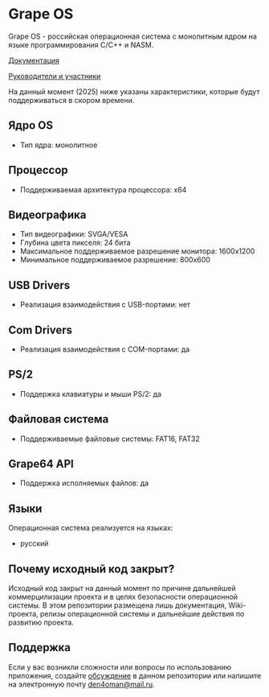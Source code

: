 # Grape OS

Grape OS - российская операционная система с монолитным ядром на языке программирования C/C++ и NASM. 

[Документация](Documentation/main-doc.md)

[Руководители и участники](LEADERS.md)

На данный момент (2025) ниже указаны характеристики, которые будут поддерживаться в скором времени.

## Ядро OS

* Тип ядра: монолитное

## Процессор
* Поддерживаемая архитектура процессора: x64

## Видеографика
* Тип видеографики: SVGA/VESA
* Глубина цвета пикселя: 24 бита
* Максимальное поддерживаемое разрешение монитора: 1600х1200
* Минимальное поддерживаемое разрешение: 800х600

## USB Drivers

* Реализация взаимодействия с USB-портами: нет

## Com Drivers

* Реализация взаимодействия с COM-портами: да

## PS/2

* Поддержка клавиатуры и мыши PS/2: да
  
## Файловая система

* Поддерживаемые файловые системы: FAT16, FAT32 

## Grape64 API

* Поддержка исполняемых файлов: да

## Языки
Операционная система реализуется на языках:
  - русский

## Почему исходный код закрыт?

Исходный код закрыт на данный момент по причине дальнейшей коммерцилизации проекта и в целях безопасности операционной системы. В этом репозитории размещена лишь документация, Wiki-проекта, релизы операционной системы и дальнейшие действия по развитию проекта.

## Поддержка
Если у вас возникли сложности или вопросы по использованию приложения, создайте 
[обсуждение](https://github.com/runis-technology/GrapeOS/issues/new/choose) в данном репозитории или напишите на электронную почту <den4oman@mail.ru>.